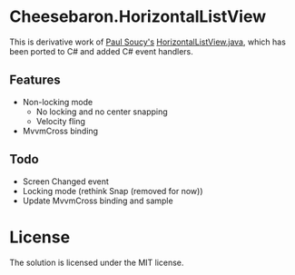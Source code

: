 Cheesebaron.HorizontalListView
==============================

This is derivative work of [Paul Soucy's](https://github.com/dinocore1) [HorizontalListView.java](https://github.com/dinocore1/DevsmartLib-Android/blob/master/devsmartlib/src/com/devsmart/android/ui/HorizontalListView.java "HorizontalListView"),
which has been ported to C# and added C# event handlers.

Features
--------
* Non-locking mode
  + No locking and no center snapping
  + Velocity fling
* MvvmCross binding

Todo
----
* Screen Changed event
* Locking mode (rethink Snap (removed for now))
* Update MvvmCross binding and sample

License
=======
The solution is licensed under the MIT license.

